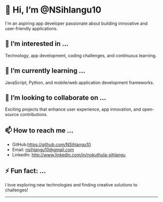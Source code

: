 # 👋 Hi, I’m @NSihlangu10  
I'm an aspiring app developer passionate about building innovative and user-friendly applications.  

## 👀 I’m interested in ...  
Technology, app development, coding challenges, and continuous learning.  

## 🌱 I’m currently learning ...  
JavaScript, Python, and mobile/web application development frameworks.  

## 💞️ I’m looking to collaborate on ...  
Exciting projects that enhance user experience, app innovation, and open-source contributions.  

## 📫 How to reach me ...  
- GitHub:https://github.com/NSihlangu10  
- Email: nsihlangu10@gmail.com 
- LinkedIn: http://www.linkedin.com/in/nokuthula-sihlangu

## ⚡ Fun fact: ...  
I love exploring new technologies and finding creative solutions to challenges!  

---
